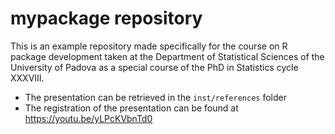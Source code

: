 # mypackage repository

This is an example repository made specifically for the course on R package
development taken at the Department of Statistical Sciences of the University
of Padova as a special course of the PhD in Statistics cycle XXXVIII.

* The presentation can be retrieved in the `inst/references` folder
* The registration of the presentation can be found at https://youtu.be/yLPcKVbnTd0

